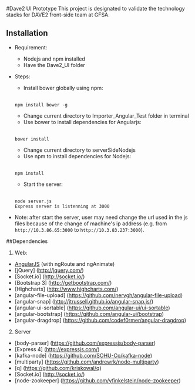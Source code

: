 #Dave2 UI Prototype
  This project is designated to validate the technology stacks for DAVE2 front-side team at GFSA.
## Installation

* Requirement: 
  * Nodejs and npm installed
  * Have the Dave2_UI folder
  
* Steps:
  * Install bower globally using npm:
  <br><br>
  ```
  npm install bower -g
  ```
  * Change current directory to Importer_Angular_Test folder in terminal
  * Use bower to install dependencies for Angularjs:
  <br><br>
  ```
  bower install
  ```
  * Change current directory to serverSideNodejs
  * Use npm to install dependencies for Nodejs:
  <br><br>
  ```
  npm install
  ```
  * Start the server:
  <br><br>
  ```
  node server.js
  Express server is listenning at 3000
  ```
* Note: 
after start the server, user may need change the url used in the js files because of the change of machine's ip address (e.g. from `http://10.3.86.65:3000` to `http://10.3.83.237:3000`).

##Dependencies
1. Web:
  - [AngularJS](https://angularjs.org/) (with ngRoute and ngAnimate) 
  - [jQuery] (http://jquery.com/)
  - [Socket.io] (http://socket.io/)
  - [Bootstrap 3] (http://getbootstrap.com/)
  - [Highcharts] (http://www.highcharts.com/)
  - [angular-file-upload] (https://github.com/nervgh/angular-file-upload)
  - [angular-snap] (http://jtrussell.github.io/angular-snap.js/)
  - [angular-ui-sortable] (https://github.com/angular-ui/ui-sortable)
  - [angular-bootstrap] (https://github.com/angular-ui/bootstrap)
  - [angular-dragdrop] (https://github.com/codef0rmer/angular-dragdrop)

2. Server
  - [body-parser] (https://github.com/expressjs/body-parser)
  - [Express 4] (http://expressjs.com/)
  - [kafka-node] (https://github.com/SOHU-Co/kafka-node)
  - [multiparty] (https://github.com/andrewrk/node-multiparty)
  - [q] (https://github.com/kriskowal/q)
  - [Socket.io] (http://socket.io/)
  - [node-zookeeper] (https://github.com/yfinkelstein/node-zookeeper)
